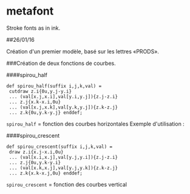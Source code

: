 # metafont
Stroke fonts as in ink.

##26/01/16

Création d'un premier modèle, basé sur les lettres «PRODS».

###Création de deux fonctions de courbes.

####spirou_half
```
def spirou_half(suffix i,j,k,val) =
 cutdraw z.i{0u,y.j-y.i}
 ... (val[x.j,x.i],val[y.i,y.j]){z.j-z.i}
 ... z.j{x.k-x.i,0u}
 ... (val[x.j,x.k],val[y.k,y.j]){z.k-z.j}
 ... z.k{0u,y.k-y.j} enddef;
```

`spirou_half` = fonction des courbes horizontales
Exemple d'utilisation :

####spirou_crescent

```
def spirou_crescent(suffix i,j,k,val) =
 draw z.i{x.j-x.i,0u}
 ... (val[x.i,x.j],val[y.j,y.i]){z.j-z.i}
 ... z.j{0u,y.k-y.i}
 ... (val[x.k,x.j],val[y.j,y.k]){z.k-z.j}
 ... z.k{x.k-x.j,0u} enddef;
```
`spirou_crescent` = fonction des courbes vertical

